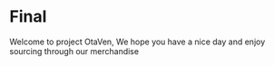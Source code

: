 # Final
Welcome to project OtaVen, We hope you have a nice day and enjoy sourcing through our merchandise
